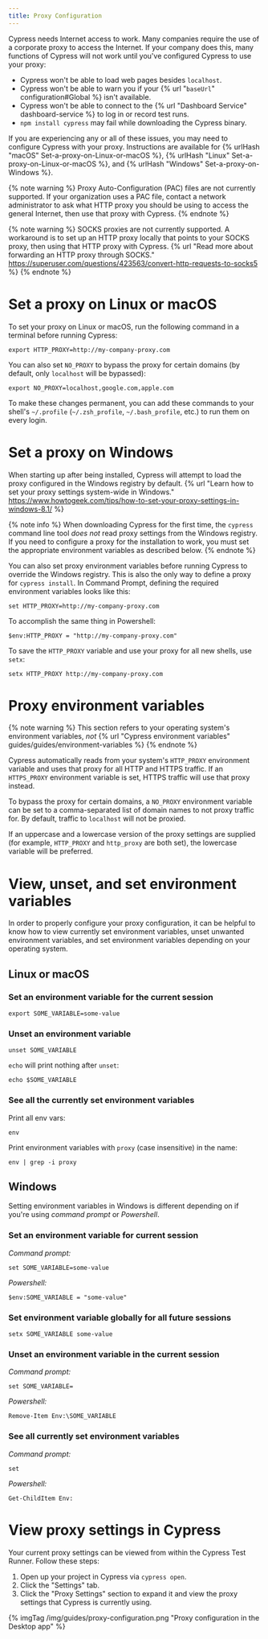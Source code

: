 ```yaml
---
title: Proxy Configuration
---
```


Cypress needs Internet access to work. Many companies require the use of a corporate proxy to access the Internet. If your company does this, many functions of Cypress will not work until you've configured Cypress to use your proxy:

* Cypress won't be able to load web pages besides `localhost`.
* Cypress won't be able to warn you if your {% url "`baseUrl`" configuration#Global %} isn't available.
* Cypress won't be able to connect to the {% url "Dashboard Service" dashboard-service %} to log in or record test runs.
* `npm install cypress` may fail while downloading the Cypress binary.

If you are experiencing any or all of these issues, you may need to configure Cypress with your proxy. Instructions are available for {% urlHash "macOS" Set-a-proxy-on-Linux-or-macOS %}, {% urlHash "Linux" Set-a-proxy-on-Linux-or-macOS %}, and {% urlHash "Windows" Set-a-proxy-on-Windows %}.

{% note warning %}
Proxy Auto-Configuration (PAC) files are not currently supported. If your organization uses a PAC file, contact a network administrator to ask what HTTP proxy you should be using to access the general Internet, then use that proxy with Cypress.
{% endnote %}

{% note warning %}
SOCKS proxies are not currently supported. A workaround is to set up an HTTP proxy locally that points to your SOCKS proxy, then using that HTTP proxy with Cypress. {% url "Read more about forwarding an HTTP proxy through SOCKS." https://superuser.com/questions/423563/convert-http-requests-to-socks5 %}
{% endnote %}

# Set a proxy on Linux or macOS

To set your proxy on Linux or macOS, run the following command in a terminal before running Cypress:

```shell
export HTTP_PROXY=http://my-company-proxy.com
```

You can also set `NO_PROXY` to bypass the proxy for certain domains (by default, only `localhost` will be bypassed):

```shell
export NO_PROXY=localhost,google.com,apple.com
```

To make these changes permanent, you can add these commands to your shell's `~/.profile` (`~/.zsh_profile`, `~/.bash_profile`, etc.) to run them on every login.

# Set a proxy on Windows

When starting up after being installed, Cypress will attempt to load the proxy configured in the Windows registry by default. {% url "Learn how to set your proxy settings system-wide in Windows." https://www.howtogeek.com/tips/how-to-set-your-proxy-settings-in-windows-8.1/ %}

{% note info %}
When downloading Cypress for the first time, the `cypress` command line tool *does not* read proxy settings from the Windows registry. If you need to configure a proxy for the installation to work, you must set the appropriate environment variables as described below.
{% endnote %}

You can also set proxy environment variables before running Cypress to override the Windows registry. This is also the only way to define a proxy for `cypress install`. In Command Prompt, defining the required environment variables looks like this:

```shell
set HTTP_PROXY=http://my-company-proxy.com
```

To accomplish the same thing in Powershell:

```shell
$env:HTTP_PROXY = "http://my-company-proxy.com"
```

To save the `HTTP_PROXY` variable and use your proxy for all new shells, use `setx`:

```shell
setx HTTP_PROXY http://my-company-proxy.com
```

# Proxy environment variables

{% note warning %}
This section refers to your operating system's environment variables, *not* {% url "Cypress environment variables" guides/guides/environment-variables %}
{% endnote %}

Cypress automatically reads from your system's `HTTP_PROXY` environment variable and uses that proxy for all HTTP and HTTPS traffic. If an `HTTPS_PROXY` environment variable is set, HTTPS traffic will use that proxy instead.

To bypass the proxy for certain domains, a `NO_PROXY` environment variable can be set to a comma-separated list of domain names to not proxy traffic for. By default, traffic to `localhost` will not be proxied.

If an uppercase and a lowercase version of the proxy settings are supplied (for example, `HTTP_PROXY` and `http_proxy` are both set), the lowercase variable will be preferred.

# View, unset, and set environment variables

In order to properly configure your proxy configuration, it can be helpful to know how to view currently set environment variables, unset unwanted environment variables, and set environment variables depending on your operating system.

## Linux or macOS

### Set an environment variable for the current session

```shell
export SOME_VARIABLE=some-value
```

### Unset an environment variable

```shell
unset SOME_VARIABLE
```

`echo` will print nothing after `unset`:

```shell
echo $SOME_VARIABLE
```

### See all the currently set environment variables

Print all env vars:

```shell
env
```

Print environment variables with `proxy` (case insensitive) in the name:

```shell
env | grep -i proxy
```

## Windows

Setting environment variables in Windows is different depending on if you're using *command prompt* or *Powershell*.

### Set an environment variable for current session

*Command prompt:*

```shell
set SOME_VARIABLE=some-value
```

*Powershell:*

```shell
$env:SOME_VARIABLE = "some-value"
```

### Set environment variable globally for all future sessions

```shell
setx SOME_VARIABLE some-value
```

### Unset an environment variable in the current session

*Command prompt:*

```shell
set SOME_VARIABLE=
```

*Powershell:*

```shell
Remove-Item Env:\SOME_VARIABLE
```

### See all currently set environment variables

*Command prompt:*

```shell
set
```

*Powershell:*

```shell
Get-ChildItem Env:
```

# View proxy settings in Cypress

Your current proxy settings can be viewed from within the Cypress Test Runner. Follow these steps:

1. Open up your project in Cypress via `cypress open`.
2. Click the "Settings" tab.
3. Click the "Proxy Settings" section to expand it and view the proxy settings that Cypress is currently using.

{% imgTag /img/guides/proxy-configuration.png "Proxy configuration in the Desktop app" %}
